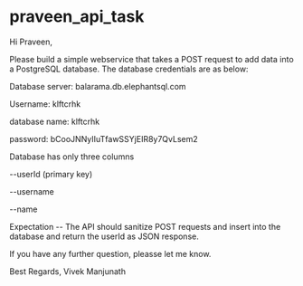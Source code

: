 # praveen_api_task


Hi Praveen,

Please build a simple webservice that takes a POST request to add data into a PostgreSQL database. The database credentials are as below:

Database server: balarama.db.elephantsql.com

Username: klftcrhk

database name: klftcrhk

password: bCooJNNyIIuTfawSSYjEIR8y7QvLsem2

Database has only three columns

--userId (primary key)

--username

--name

Expectation
-- The API should sanitize POST requests and insert into the database and return the userId as JSON response.

If you have any further question, pleasse let me know.

Best Regards,
Vivek Manjunath



